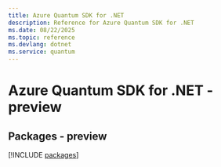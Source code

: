 ```yaml
---
title: Azure Quantum SDK for .NET
description: Reference for Azure Quantum SDK for .NET
ms.date: 08/22/2025
ms.topic: reference
ms.devlang: dotnet
ms.service: quantum
---
```

# Azure Quantum SDK for .NET - preview
## Packages - preview
[!INCLUDE [packages](quantum-index.md)]